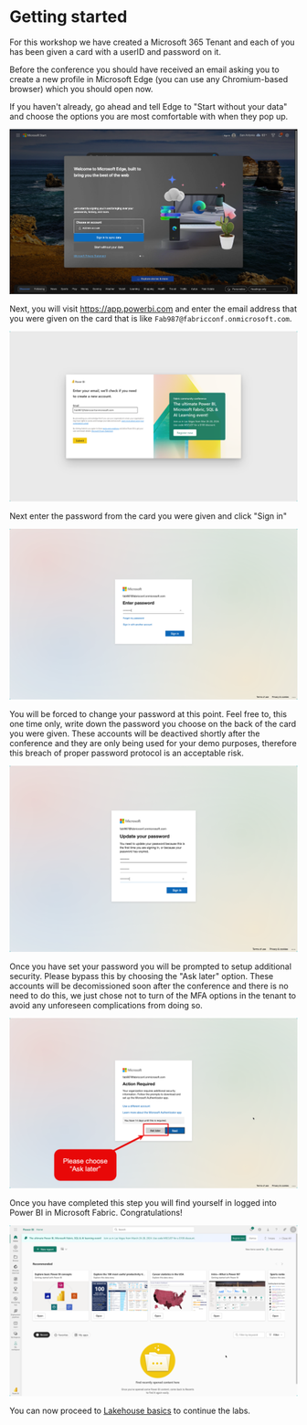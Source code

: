 # Getting started

For this workshop we have created a Microsoft 365 Tenant and each of you has been given a card with a userID and password on it.

Before the conference you should have received an email asking you to create a new profile in Microsoft Edge (you can use any Chromium-based browser) which you should open now.

If you haven't already, go ahead and tell Edge to "Start without your data" and choose the options you are most comfortable with when they pop up.

![core edge image](assets/20240320_160417_image.png)

Next, you will visit [<https://app.powerbi.com>](https://app.powerbi.com) and enter the email address that you were given on the card that is like `Fab987@fabricconf.onmicrosoft.com`.

![power bi sign-in page](assets/20240320_162234_image.png)

Next enter the password from the card you were given and click "Sign in"

![password prompt](assets/20240320_162208_image.png)

You will be forced to change your password at this point. Feel free to, this one time only, write down the password you choose on the back of the card you were given. These accounts will be deactived shortly after the conference and they are only being used for your demo purposes, therefore this breach of proper password protocol is an acceptable risk.

![update password prompt](assets/20240320_163744_image.png)

Once you have set your password you will be prompted to setup additional security. Please bypass this by choosing the "Ask later" option. These accounts will be decomissioned soon after the conference and there is no need to do this, we just chose not to turn of the MFA options in the tenant to avoid any unforeseen complications from doing so.

![skip MFA](assets/20240320_164144_image.png)

Once you have completed this step you will find yourself in logged into Power BI in Microsoft Fabric. Congratulations!

![power bi home](assets/20240320_163507_image.png)

You can now proceed to [Lakehouse basics](./1.%20Lakehouse%20basics.md) to continue the labs.
